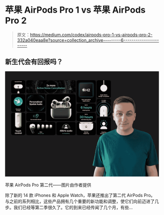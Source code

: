 # 苹果 AirPods Pro 1 vs 苹果 AirPods Pro 2

> 原文：<https://medium.com/codex/airpods-pro-1-vs-airpods-pro-2-332a040eaa8e?source=collection_archive---------6----------------------->

## 新生代会有回报吗？

![](img/745fe93e2777e46599357be81377d792.png)

苹果 AirPods Pro 第二代——图片由作者提供

除了新的 14 款 iPhones 和 Apple Watch，苹果还推出了第二代 AirPods Pro。与之前的系列相比，这些产品拥有几个重要的新功能和调整，使它们向前迈进了几步。我们已经等第二季很久了。它的到来已经传闻了几个月，有些…